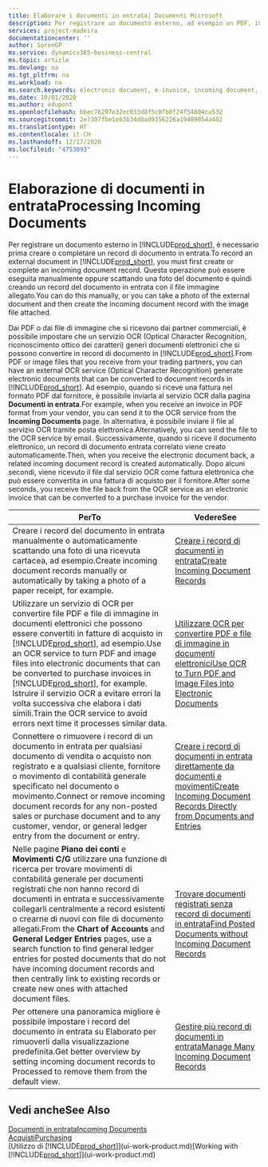 ```yaml
---
title: Elaborare i documenti in entrata| Documenti Microsoft
description: Per registrare un documento esterno, ad esempio un PDF, in Business Central, è necessario prima creare o completare un record di documento in entrata.
services: project-madeira
documentationcenter: ''
author: SorenGP
ms.service: dynamics365-business-central
ms.topic: article
ms.devlang: na
ms.tgt_pltfrm: na
ms.workload: na
ms.search.keywords: electronic document, e-invoice, incoming document, OCR, ecommerce, document exchange, import invoice
ms.date: 10/01/2020
ms.author: edupont
ms.openlocfilehash: bbec76297e32ec033d8f5c0fb0f24f54804ca532
ms.sourcegitcommit: 2e7307fbe1eb3b34d0ad9356226a19409054a402
ms.translationtype: HT
ms.contentlocale: it-CH
ms.lasthandoff: 12/17/2020
ms.locfileid: "4753093"
---
```

# <a name="processing-incoming-documents"></a><span data-ttu-id="54f04-103">Elaborazione di documenti in entrata</span><span class="sxs-lookup"><span data-stu-id="54f04-103">Processing Incoming Documents</span></span>
<span data-ttu-id="54f04-104">Per registrare un documento esterno in [!INCLUDE[prod_short](includes/prod_short.md)], è necessario prima creare o completare un record di documento in entrata.</span><span class="sxs-lookup"><span data-stu-id="54f04-104">To record an external document in [!INCLUDE[prod_short](includes/prod_short.md)], you must first create or complete an incoming document record.</span></span> <span data-ttu-id="54f04-105">Questa operazione può essere eseguita manualmente oppure scattando una foto del documento e quindi creando un record del documento in entrata con il file immagine allegato.</span><span class="sxs-lookup"><span data-stu-id="54f04-105">You can do this manually, or you can take a photo of the external document and then create the incoming document record with the image file attached.</span></span>

<span data-ttu-id="54f04-106">Dai PDF o dai file di immagine che si ricevono dai partner commerciali, è possibile impostare che un servizio OCR (Optical Character Recognition, riconoscimento ottico dei caratteri) generi documenti elettronici che si possono convertire in record di documento in [!INCLUDE[prod_short](includes/prod_short.md)].</span><span class="sxs-lookup"><span data-stu-id="54f04-106">From PDF or image files that you receive from your trading partners, you can have an external OCR service (Optical Character Recognition) generate electronic documents that can be converted to document records in [!INCLUDE[prod_short](includes/prod_short.md)].</span></span> <span data-ttu-id="54f04-107">Ad esempio, quando si riceve una fattura nel formato PDF dal fornitore, è possibile inviarla al servizio OCR dalla pagina **Documenti in entrata**.</span><span class="sxs-lookup"><span data-stu-id="54f04-107">For example, when you receive an invoice in PDF format from your vendor, you can send it to the OCR service from the **Incoming Documents** page.</span></span> <span data-ttu-id="54f04-108">In alternativa, è possibile inviare il file al servizio OCR tramite posta elettronica.</span><span class="sxs-lookup"><span data-stu-id="54f04-108">Alternatively, you can send the file to the OCR service by email.</span></span> <span data-ttu-id="54f04-109">Successivamente, quando si riceve il documento elettronico, un record di documento entrata correlato viene creato automaticamente.</span><span class="sxs-lookup"><span data-stu-id="54f04-109">Then, when you receive the electronic document back, a related incoming document record is created automatically.</span></span> <span data-ttu-id="54f04-110">Dopo alcuni secondi, viene ricevuto il file dal servizio OCR come fattura elettronica che può essere convertita in una fattura di acquisto per il fornitore.</span><span class="sxs-lookup"><span data-stu-id="54f04-110">After some seconds, you receive the file back from the OCR service as an electronic invoice that can be converted to a purchase invoice for the vendor.</span></span>

| <span data-ttu-id="54f04-111">Per</span><span class="sxs-lookup"><span data-stu-id="54f04-111">To</span></span> | <span data-ttu-id="54f04-112">Vedere</span><span class="sxs-lookup"><span data-stu-id="54f04-112">See</span></span> |
| --- | --- |
| <span data-ttu-id="54f04-113">Creare i record del documento in entrata manualmente o automaticamente scattando una foto di una ricevuta cartacea, ad esempio.</span><span class="sxs-lookup"><span data-stu-id="54f04-113">Create incoming document records manually or automatically by taking a photo of a paper receipt, for example.</span></span> |[<span data-ttu-id="54f04-114">Creare i record di documenti in entrata</span><span class="sxs-lookup"><span data-stu-id="54f04-114">Create Incoming Document Records</span></span>](across-how-create-income-document-records.md) |
| <span data-ttu-id="54f04-115">Utilizzare un servizio di OCR per convertire file PDF e file di immagine in documenti elettronici che possono essere convertiti in fatture di acquisto in [!INCLUDE[prod_short](includes/prod_short.md)], ad esempio.</span><span class="sxs-lookup"><span data-stu-id="54f04-115">Use an OCR service to turn PDF and image files into electronic documents that can be converted to purchase invoices in [!INCLUDE[prod_short](includes/prod_short.md)], for example.</span></span> <span data-ttu-id="54f04-116">Istruire il servizio OCR a evitare errori la volta successiva che elabora i dati simili.</span><span class="sxs-lookup"><span data-stu-id="54f04-116">Train the OCR service to avoid errors next time it processes similar data.</span></span> |[<span data-ttu-id="54f04-117">Utilizzare OCR per convertire PDF e file di immagine in documenti elettronici</span><span class="sxs-lookup"><span data-stu-id="54f04-117">Use OCR to Turn PDF and Image Files into Electronic Documents</span></span>](across-how-use-ocr-pdf-images-files.md) |
| <span data-ttu-id="54f04-118">Connettere o rimuovere i record di un documento in entrata per qualsiasi documento di vendita o acquisto non registrato e a qualsiasi cliente, fornitore o movimento di contabilità generale specificato nel documento o movimento.</span><span class="sxs-lookup"><span data-stu-id="54f04-118">Connect or remove incoming document records for any non-posted sales or purchase document and to any customer, vendor, or general ledger entry from the document or entry.</span></span> |[<span data-ttu-id="54f04-119">Creare i record di documenti in entrata direttamente da documenti e movimenti</span><span class="sxs-lookup"><span data-stu-id="54f04-119">Create Incoming Document Records Directly from Documents and Entries</span></span>](across-how-connect-disconnect-income-document-records.md) |
| <span data-ttu-id="54f04-120">Nelle pagine **Piano dei conti** e **Movimenti C/G** utilizzare una funzione di ricerca per trovare movimenti di contabilità generale per documenti registrati che non hanno record di documenti in entrata e successivamente collegarli centralmente a record esistenti o crearne di nuovi con file di documento allegati.</span><span class="sxs-lookup"><span data-stu-id="54f04-120">From the **Chart of Accounts** and **General Ledger Entries** pages, use a search function to find general ledger entries for posted documents that do not have incoming document records and then centrally link to existing records or create new ones with attached document files.</span></span> |[<span data-ttu-id="54f04-121">Trovare documenti registrati senza record di documenti in entrata</span><span class="sxs-lookup"><span data-stu-id="54f04-121">Find Posted Documents without Incoming Document Records</span></span>](across-how-find-posted-documents-without-income-document-records.md) |
| <span data-ttu-id="54f04-122">Per ottenere una panoramica migliore è possibile impostare i record del documento in entrata su Elaborato per rimuoverli dalla visualizzazione predefinita.</span><span class="sxs-lookup"><span data-stu-id="54f04-122">Get better overview by setting incoming document records to Processed to remove them from the default view.</span></span> |[<span data-ttu-id="54f04-123">Gestire più record di documenti in entrata</span><span class="sxs-lookup"><span data-stu-id="54f04-123">Manage Many Incoming Document Records</span></span>](across-how-manage-many-income-document-records.md) |

## <a name="see-also"></a><span data-ttu-id="54f04-124">Vedi anche</span><span class="sxs-lookup"><span data-stu-id="54f04-124">See Also</span></span>
[<span data-ttu-id="54f04-125">Documenti in entrata</span><span class="sxs-lookup"><span data-stu-id="54f04-125">Incoming Documents</span></span>](across-income-documents.md)  
[<span data-ttu-id="54f04-126">Acquisti</span><span class="sxs-lookup"><span data-stu-id="54f04-126">Purchasing</span></span>](purchasing-manage-purchasing.md)  
<span data-ttu-id="54f04-127">[Utilizzo di [!INCLUDE[prod_short](includes/prod_short.md)]](ui-work-product.md)</span><span class="sxs-lookup"><span data-stu-id="54f04-127">[Working with [!INCLUDE[prod_short](includes/prod_short.md)]](ui-work-product.md)</span></span>
